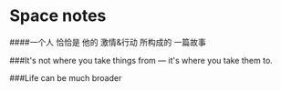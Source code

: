 # Space notes
####一个人 恰恰是 他的 激情&行动 所构成的 一篇故事

###It's not where you take things from — it's where you take them to.

###Life can be much broader